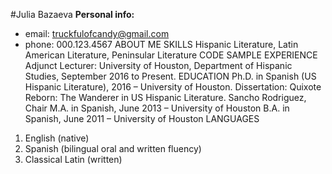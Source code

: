 #Julia Bazaeva
**Personal info:** 
* email: truckfulofcandy@gmail.com
* phone: 000.123.4567 
ABOUT ME
SKILLS
Hispanic Literature, Latin American Literature, Peninsular Literature
CODE SAMPLE 
EXPERIENCE
Adjunct Lecturer: University of Houston, Department of Hispanic Studies, September 2016 to Present.
EDUCATION
Ph.D. in Spanish (US Hispanic Literature), 2016 – University of Houston. Dissertation: Quixote Reborn: The Wanderer in US Hispanic Literature. Sancho Rodriguez, Chair
M.A. in Spanish, June 2013 – University of Houston
B.A. in Spanish, June 2011 – University of Houston
LANGUAGES
1. English (native)
2. Spanish (bilingual oral and written fluency)
3. Classical Latin (written)

